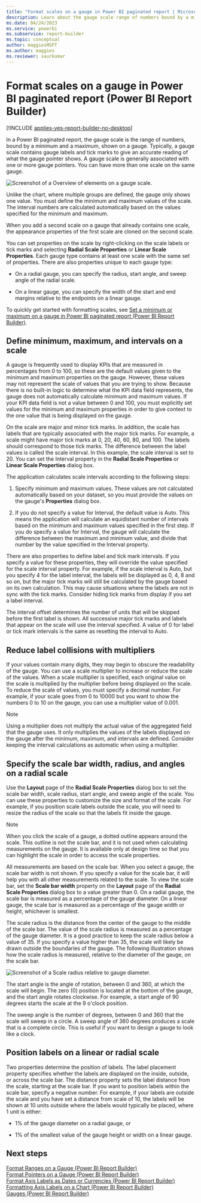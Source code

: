 ```yaml
---
title: "Format scales on a gauge in Power BI paginated report | Microsoft Docs"
description: Learn about the gauge scale range of numbers bound by a minimum and a maximum in a Power BI paginated report in Power BI Report Builder. 
ms.date: 04/24/2023
ms.service: powerbi
ms.subservice: report-builder
ms.topic: conceptual
author: maggiesMSFT
ms.author: maggies
ms.reviewer: saurkumar
---
```

# Format scales on a gauge in Power BI paginated report (Power BI Report Builder)

[!INCLUDE [applies-yes-report-builder-no-desktop](../../../includes/applies-yes-report-builder-no-desktop.md)]

  In a Power BI paginated report, the gauge scale is the range of numbers, bound by a minimum and a maximum, shown on a gauge. Typically, a gauge scale contains gauge labels and tick marks to give an accurate reading of what the gauge pointer shows. A gauge scale is generally associated with one or more gauge pointers. You can have more than one scale on the same gauge.  
  
 ![Screenshot of a Overview of elements on a gauge scale.](./media/paginated-reports-visualizations/scale-overview-diagram.gif "scale-overview-diagram")  
  
 Unlike the chart, where multiple groups are defined, the gauge only shows one value. You must define the minimum and maximum values of the scale. The interval numbers are calculated automatically based on the values specified for the minimum and maximum.  
  
 When you add a second scale on a gauge that already contains one scale, the appearance properties of the first scale are cloned on the second scale.  
  
 You can set properties on the scale by right-clicking on the scale labels or tick marks and selecting **Radial Scale Properties** or **Linear Scale Properties**. Each gauge type contains at least one scale with the same set of properties. There are also properties unique to each gauge type:  
  
- On a radial gauge, you can specify the radius, start angle, and sweep angle of the radial scale.  
  
- On a linear gauge, you can specify the width of the start and end margins relative to the endpoints on a linear gauge.  
  
 To quickly get started with formatting scales, see [Set a minimum or maximum on a gauge in Power BI paginated report (Power BI Report Builder)](set-minimum-maximum-gauge-report-builder.md).  
  
##  <a name="DefiningMinMax"></a> Define minimum, maximum, and intervals on a scale

 A gauge is frequently used to display KPIs that are measured in percentages from 0 to 100, so these are the default values given to the minimum and maximum properties on the gauge. However, these values may not represent the scale of values that you are trying to show. Because there is no built-in logic to determine what the KPI data field represents, the gauge does not automatically calculate minimum and maximum values. If your KPI data field is not a value between 0 and 100, you must explicitly set values for the minimum and maximum properties in order to give context to the one value that is being displayed on the gauge.  
  
 On the scale are major and minor tick marks. In addition, the scale has labels that are typically associated with the major tick marks. For example, a scale might have major tick marks at 0, 20, 40, 60, 80, and 100. The labels should correspond to those tick marks. The difference between the label values is called the scale interval. In this example, the scale interval is set to 20. You can set the Interval property in the **Radial Scale Properties** or **Linear Scale Properties** dialog box.  
  
 The application calculates scale intervals according to the following steps:  
  
1.  Specify minimum and maximum values. These values are not calculated automatically based on your dataset, so you must provide the values on the gauge's **Properties** dialog box.  
  
2.  If you do not specify a value for Interval, the default value is Auto. This means the application will calculate an equidistant number of intervals based on the minimum and maximum values specified in the first step. If you do specify a value for Interval, the gauge will calculate the difference between the maximum and minimum value, and divide that number by the value specified in the Interval property.  
  
 There are also properties to define label and tick mark intervals. If you specify a value for these properties, they will override the value specified for the scale interval property. For example, if the scale interval is Auto, but you specify 4 for the label interval, the labels will be displayed as 0, 4, 8 and so on, but the major tick marks will still be calculated by the gauge based on its own calculation. This may cause situations where the labels are not in sync with the tick marks. Consider hiding tick marks from display if you set a label interval.  
  
 The interval offset determines the number of units that will be skipped before the first label is shown. All successive major tick marks and labels that appear on the scale will use the interval specified. A value of 0 for label or tick mark intervals is the same as resetting the interval to Auto.  
  
##  <a name="ReducingCollisions"></a> Reduce label collisions with multipliers

 If your values contain many digits, they may begin to obscure the readability of the gauge. You can use a scale multiplier to increase or reduce the scale of the values. When a scale multiplier is specified, each original value on the scale is multiplied by the multiplier before being displayed on the scale. To reduce the scale of values, you must specify a decimal number. For example, if your scale goes from 0 to 10000 but you want to show the numbers 0 to 10 on the gauge, you can use a multiplier value of 0.001.  
  
> [!NOTE]  
>  Using a multiplier does not multiply the actual value of the aggregated field that the gauge uses. It only multiplies the values of the labels displayed on the gauge after the minimum, maximum, and intervals are defined. Consider keeping the interval calculations as automatic when using a multiplier.  
  
##  <a name="SpecifyingScaleBar"></a> Specify the scale bar width, radius, and angles on a radial scale  

 Use the **Layout** page of the **Radial Scale Properties** dialog box to set the scale bar width, scale radius, start angle, and sweep angle of the scale. You can use these properties to customize the size and format of the scale. For example, if you position scale labels outside the scale, you will need to resize the radius of the scale so that the labels fit inside the gauge.  
  
> [!NOTE]  
> When you click the scale of a gauge, a dotted outline appears around the scale. This outline is not the scale bar, and it is not used when calculating measurements on the gauge. It is available only at design time so that you can highlight the scale in order to access the scale properties.  
  
 All measurements are based on the scale bar. When you select a gauge, the scale bar width is not shown. If you specify a value for the scale bar, it will help you with all other measurements related to the scale. To view the scale bar, set the **Scale bar width** property on the **Layout** page of the **Radial Scale Properties** dialog box to a value greater than 0. On a radial gauge, the scale bar is measured as a percentage of the gauge diameter. On a linear gauge, the scale bar is measured as a percentage of the gauge width or height, whichever is smallest.  
  
 The scale radius is the distance from the center of the gauge to the middle of the scale bar. The value of the scale radius is measured as a percentage of the gauge diameter. It is a good practice to keep the scale radius below a value of 35. If you specify a value higher than 35, the scale will likely be drawn outside the boundaries of the gauge. The following illustration shows how the scale radius is measured, relative to the diameter of the gauge, on the scale bar.  
  
 ![Screenshot of a Scale radius relative to gauge diameter.](./media/paginated-reports-visualizations/scale-radius-diagram.gif "scale-radius-diagram")  
  
 The start angle is the angle of rotation, between 0 and 360, at which the scale will begin. The zero (0) position is located at the bottom of the gauge, and the start angle rotates clockwise. For example, a start angle of 90 degrees starts the scale at the 9 o'clock position.  
  
 The sweep angle is the number of degrees, between 0 and 360 that the scale will sweep in a circle. A sweep angle of 360 degrees produces a scale that is a complete circle. This is useful if you want to design a gauge to look like a clock.  
  
##  <a name="PositioningLabels"></a> Position labels on a linear or radial scale

 Two properties determine the position of labels. The label placement property specifies whether the labels are displayed on the inside, outside, or across the scale bar. The distance property sets the label distance from the scale, starting at the scale bar. If you want to position labels within the scale bar, specify a negative number. For example, if your labels are outside the scale and you have set a distance from scale of 10, the labels will be shown at 10 units outside where the labels would typically be placed, where 1 unit is either:  
  
- 1% of the gauge diameter on a radial gauge, or  
  
- 1% of the smallest value of the gauge height or width on a linear gauge.  
  
## Next steps

 [Format Ranges on a Gauge &#40;Power BI Report Builder&#41;](/sql/reporting-services/report-design/formatting-ranges-on-a-gauge-report-builder-and-ssrs)   
 [Format Pointers on a Gauge &#40;Power BI Report Builder&#41;](/sql/reporting-services/report-design/formatting-pointers-on-a-gauge-report-builder-and-ssrs)   
 [Format Axis Labels as Dates or Currencies &#40;Power BI Report Builder&#41;](/sql/reporting-services/report-design/format-axis-labels-as-dates-or-currencies-report-builder-and-ssrs)   
 [Formatting Axis Labels on a Chart &#40;Power BI Report Builder&#41;](/sql/reporting-services/report-design/formatting-axis-labels-on-a-chart-report-builder-and-ssrs)   
 [Gauges &#40;Power BI Report Builder&#41;](/sql/reporting-services/report-design/gauges-report-builder-and-ssrs)  
  
  

